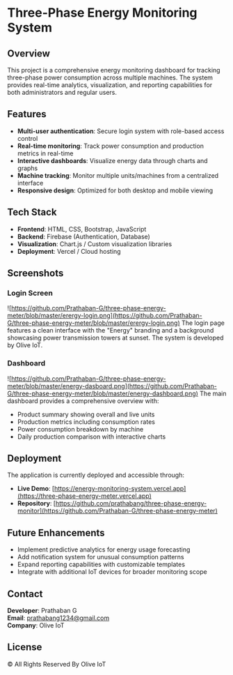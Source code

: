 # Three-Phase Energy Monitoring System

## Overview
This project is a comprehensive energy monitoring dashboard for tracking three-phase power consumption across multiple machines. The system provides real-time analytics, visualization, and reporting capabilities for both administrators and regular users.

## Features
- **Multi-user authentication**: Secure login system with role-based access control
- **Real-time monitoring**: Track power consumption and production metrics in real-time
- **Interactive dashboards**: Visualize energy data through charts and graphs
- **Machine tracking**: Monitor multiple units/machines from a centralized interface
- **Responsive design**: Optimized for both desktop and mobile viewing

## Tech Stack
- **Frontend**: HTML, CSS, Bootstrap, JavaScript
- **Backend**: Firebase (Authentication, Database)
- **Visualization**: Chart.js / Custom visualization libraries
- **Deployment**: Vercel / Cloud hosting

## Screenshots

### Login Screen
![https://github.com/Prathaban-G/three-phase-energy-meter/blob/master/erergy-login.png](https://github.com/Prathaban-G/three-phase-energy-meter/blob/master/erergy-login.png)
The login page features a clean interface with the "Energy" branding and a background showcasing power transmission towers at sunset. The system is developed by Olive IoT.

### Dashboard
![https://github.com/Prathaban-G/three-phase-energy-meter/blob/master/energy-dasboard.png](https://github.com/Prathaban-G/three-phase-energy-meter/blob/master/energy-dashboard.png)
The main dashboard provides a comprehensive overview with:
- Product summary showing overall and live units
- Production metrics including consumption rates
- Power consumption breakdown by machine
- Daily production comparison with interactive charts

## Deployment
The application is currently deployed and accessible through:
- **Live Demo**: [https://energy-monitoring-system.vercel.app](https://three-phase-energy-meter.vercel.app)
- **Repository**: [https://github.com/prathabang/three-phase-energy-monitor](https://github.com/Prathaban-G/three-phase-energy-meter)

## Future Enhancements
- Implement predictive analytics for energy usage forecasting
- Add notification system for unusual consumption patterns
- Expand reporting capabilities with customizable templates
- Integrate with additional IoT devices for broader monitoring scope

## Contact
**Developer**: Prathaban G  
**Email**: prathabang1234@gmail.com  
**Company**: Olive IoT

## License
© All Rights Reserved By Olive IoT
